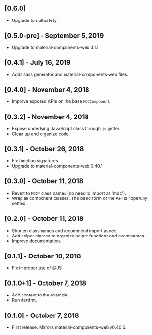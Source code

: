 ## [0.6.0]

* Upgrade to null safety.

## [0.5.0-pre] - September 5, 2019

* Upgrade to material-components-web 3.1.1

## [0.4.1] - July 16, 2019

* Adds sass generator and material-components-web files.

## [0.4.0] - November 4, 2018

* Improve exposed APIs on the base `MDCComponent`.

## [0.3.2] - November 4, 2018

* Expose underlying JavaScript class through `js` getter.
* Clean up and organize code.

## [0.3.1] - October 26, 2018

* Fix function signatures
* Upgrade to material-components-web 0.40.1


## [0.3.0] - October 11, 2018

* Revert to `MDC*` class names (no need to import as 'mdc').
* Wrap all component classes. The basic form of the API is hopefully settled.

## [0.2.0] - October 11, 2018

* Shorten class names and recommend import as `mdc`.
* Add helper classes to organize helper functions and event names.
* Improve documentation.

## [0.1.1] - October 10, 2018

* Fix improper use of @JS

## [0.1.0+1] - October 7, 2018

* Add content to the example.
* Run dartfmt.

## [0.1.0] - October 7, 2018

* First release. Mirrors material-components-web v0.40.0.